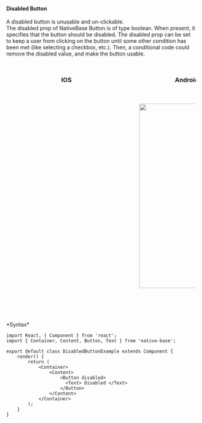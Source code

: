 #### Disabled Button

A disabled button is unusable and un-clickable.<br />
The disabled prop of NativeBase Button is of type boolean. When present, it specifies that the button should be disabled. The disabled prop can be set to keep a user from clicking on the button until some other condition has been met (like selecting a checkbox, etc.). Then, a conditional code could remove the disabled value, and make the button usable.

<br />
    <table>
      <thead>
        <tr style="border-style: hidden">
          <th style="border-style: hidden; padding-right: 34px;">IOS</th>
          <th style="padding-right: 140px;">Android</th>
        </tr>
      </thead>
      <thead>
        <tr style="border-style: hidden">
          <th style="border-style: hidden"><div style="background: url(../../assets/iphone.png) no-repeat; padding: 63px 20px 100px 18px; width: 292px"><img src="{{('../../assets/ios/components/disabled-button.png')}}" alt="" /></div></th>
          <th><div style="background: url(../../assets/android.png) no-repeat; padding: 45px 118px 68px 0px; background-size: 292px 576px;"><img height="490px" width="266px" src="{{('../../assets/android/components/disabled-button.png')}}" alt="" /></div></th>
        </tr>
      </thead>
    </table>
*Syntax*

<pre class="line-numbers"><code class="language-jsx">import React, { Component } from 'react';
import { Container, Content, Button, Text } from 'native-base';
​
export default class DisabledButtonExample extends Component {
    render() {
        return (
            &lt;Container>
                &lt;Content>
                    &lt;Button disabled>
                      &lt;Text> Disabled &lt;/Text>
                    &lt;/Button>
                &lt;/Content>
            &lt;/Container>
        );
    }
}</code></pre>
